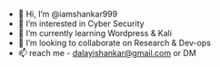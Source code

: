 - 👋 Hi, I’m @iamshankar999
- 👀 I’m interested in Cyber Security
- 🌱 I’m currently learning Wordpress & Kali
- 💞️ I’m looking to collaborate on Research & Dev-ops
- 📫 reach me - dalayishankar@gmail.com or DM

<!---
iamshankar999/iamshankar999 is a ✨ special ✨ repository because its `README.md` (this file) appears on your GitHub profile.
You can click the Preview link to take a look at your changes.
--->
